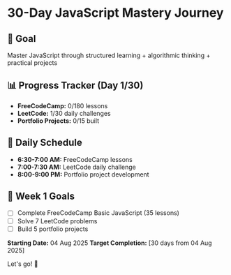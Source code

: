 # 30-Day JavaScript Mastery Journey

## 🎯 Goal
Master JavaScript through structured learning + algorithmic thinking + practical projects

## 📊 Progress Tracker (Day 1/30)
- **FreeCodeCamp:** 0/180 lessons
- **LeetCode:** 1/30 daily challenges  
- **Portfolio Projects:** 0/15 built

## 📅 Daily Schedule
- **6:30-7:00 AM:** FreeCodeCamp lessons
- **7:00-7:30 AM:** LeetCode daily challenge
- **8:00-9:00 PM:** Portfolio project development

## 🎯 Week 1 Goals
- [ ] Complete FreeCodeCamp Basic JavaScript (35 lessons)
- [ ] Solve 7 LeetCode problems
- [ ] Build 5 portfolio projects

**Starting Date:** 04 Aug 2025
**Target Completion:** [30 days from 04 Aug 2025]

Let's go! 💪
